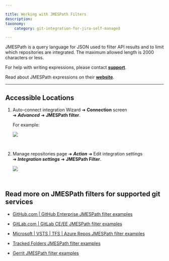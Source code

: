 ```yaml
---

title: Working with JMESPath Filters
description:
taxonomy:
    category: git-integration-for-jira-self-managed

---
```

JMESPath is a query language for JSON used to filter API results and to limit which repositories are integrated. The maximum allowed length is 2000 characters or less.

For help with writing expressions, please contact [**support**](mailto:support@bigbrassband.com).

Read about JMESPath expressions on their [**website**](http://jmespath.org/).

* * *

## Accessible Locations

1.  Auto-connect integration Wizard ➜ **Connection** screen ➜ _**Advanced**_ ➜ **JMESPath filter**.

    For example:
    
    ![](https://bigbrassband.atlassian.net/wiki/download/attachments/135430238/jira-server-autoconnect-jmespath-cfg-loc.png?version=1&modificationDate=1609147226289&cacheVersion=1&api=v2)

    <br>

2.  Manage repositories page ➜ _**Action**_ ➜ Edit integration settings ➜ _**Integration settings**_ ➜ **JMESPath Filter**.

    ![](https://bigbrassband.atlassian.net/wiki/download/attachments/135430238/jira-server-edit-repo-settings-jmespath.png?version=1&modificationDate=1609147307303&cacheVersion=1&api=v2)

<br>

## Read more on JMESPath filters for supported git services

*   [GitHub.com | GitHub Enterprise JMESPath filter examples]()

*   [GitLab.com | GitLab CE/EE JMESPath filter examples]()

*   [Microsoft | VSTS | TFS | Azure Repos JMESPath filter examples]()

*   [Tracked Folders JMESPath filter examples]()

*   [Gerrit JMESPath filter examples]()


